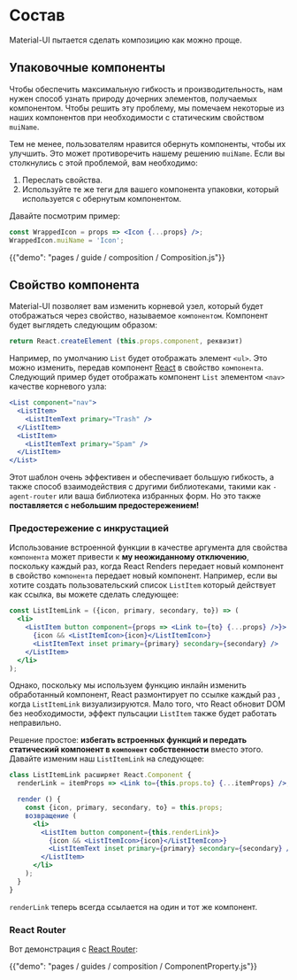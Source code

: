 # Состав

<p class="description">Material-UI пытается сделать композицию как можно проще.</p>

## Упаковочные компоненты

Чтобы обеспечить максимальную гибкость и производительность, нам нужен способ узнать природу дочерних элементов, получаемых компонентом. Чтобы решить эту проблему, мы помечаем некоторые из наших компонентов при необходимости с статическим свойством `muiName`.

Тем не менее, пользователям нравится обернуть компоненты, чтобы их улучшить. Это может противоречить нашему решению `muiName`. Если вы столкнулись с этой проблемой, вам необходимо:

1. Переслать свойства.
2. Используйте те же теги для вашего компонента упаковки, который используется с обернутым компонентом.

Давайте посмотрим пример:

```jsx
const WrappedIcon = props => <Icon {...props} />;
WrappedIcon.muiName = 'Icon';
```

{{"demo": "pages / guide / composition / Composition.js"}}

## Свойство компонента

Material-UI позволяет вам изменить корневой узел, который будет отображаться через свойство, называемое `компонентом`. Компонент будет выглядеть следующим образом:

```js
return React.createElement (this.props.component, реквизит)
```

Например, по умолчанию `List` будет отображать элемент `<ul>`. Это можно изменить, передав компонент [React](https://reactjs.org/docs/components-and-props.html#functional-and-class-components) в свойство `компонента`. Следующий пример будет отображать компонент `List` элементом `<nav>` качестве корневого узла:

```jsx
<List component="nav">
  <ListItem>
    <ListItemText primary="Trash" />
  </ListItem>
  <ListItem>
    <ListItemText primary="Spam" />
  </ListItem>
</List>
```

Этот шаблон очень эффективен и обеспечивает большую гибкость, а также способ взаимодействия с другими библиотеками, такими как `-agent-router` или ваша библиотека избранных форм. Но это также **поставляется с небольшим предостережением!**

### Предостережение с инкрустацией

Использование встроенной функции в качестве аргумента для свойства `компонента` может привести к **му неожиданному отключению**, поскольку каждый раз, когда React Renders передает новый компонент в свойство `компонента` передает новый компонент. Например, если вы хотите создать пользовательский список `ListItem` который действует как ссылка, вы можете сделать следующее:

```jsx
const ListItemLink = ({icon, primary, secondary, to}) => (
  <li>
    <ListItem button component={props => <Link to={to} {...props} />}>
      {icon && <ListItemIcon>{icon}</ListItemIcon>}
      <ListItemText inset primary={primary} secondary={secondary} />
    </ListItem>
  </li>
);
```

Однако, поскольку мы используем функцию инлайн изменить обработанный компонент, React размонтирует по ссылке каждый раз , когда `ListItemLink` визуализируются. Мало того, что React обновит DOM без необходимости, эффект пульсации `ListItem` также будет работать неправильно.

Решение простое: **избегать встроенных функций и передать статический компонент в `компонент` собственности** вместо этого. Давайте изменим наш `ListItemLink` на следующее:

```jsx
class ListItemLink расширяет React.Component {
  renderLink = itemProps => <Link to={this.props.to} {...itemProps} />;

  render () {
    const {icon, primary, secondary, to} = this.props;
    возвращение (
      <li>
        <ListItem button component={this.renderLink}>
          {icon && <ListItemIcon>{icon}</ListItemIcon>}
          <ListItemText inset primary={primary} secondary={secondary} />
        </ListItem>
      </li>
    );
  }
}
```

`renderLink` теперь всегда ссылается на один и тот же компонент.

### React Router

Вот демонстрация с [React Router](https://github.com/ReactTraining/react-router):

{{"demo": "pages / guides / composition / ComponentProperty.js"}}